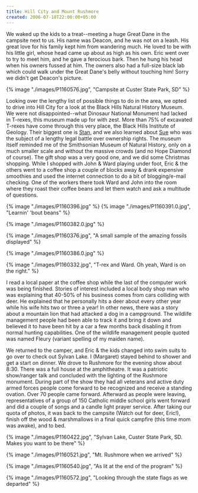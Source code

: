 ```yaml
---
title: Hill City and Mount Rushmore
created: 2006-07-18T22:00:00+05:00
---
```


We waked up the kids to a treat--meeting a huge Great Dane in the campsite next to us. His name was Deacon, and he was not on a leash. His great love for his family kept him from wandering much. He loved to be with his little girl, whose head came up about as high as his own. Eric went over to try to meet him, and he gave a ferocious bark. Then he hung his head when his owners fussed at him. The owners also had a full-size black lab which could walk under the Great Dane's belly without touching him! Sorry we didn't get Deacon's picture.

{% image "./images/P1160576.jpg", "Campsite at Custer State Park, SD" %}

Looking over the lengthy list of possible things to do in the area, we opted to drive into Hill City for a look at the Black Hills Natural History Museum. We were not disappointed--what Dinosaur National Monument had lacked in T-rexes, this museum made up for with zest. More than 75% of excavated T-rexes have come through this very place, the Black Hills Institute of Geology. Their biggest one is [Stan](http://www.bhigr.com/pages/info/info_stan.htm), and we also learned about [Sue](http://http://www.bhigr.com/pages/info/info_sue.htm) who was the subject of a lengthy legal battle over ownership rights. The museum itself reminded me of the Smithsonian Museum of Natural History, only on a much smaller scale and without the massive crowds (and no Hope Diamond of course). The gift shop was a very good one, and we did some Christmas shopping. While I shopped with John & Ward playing under foot, Eric & the others went to a coffee shop a couple of blocks away & drank expensive smoothies and used the internet connection to do a bit of blogging/e-mail checking. One of the workers there took Ward and John into the room where they roast their coffee beans and let them watch and ask a multitude of questions.

{% image "./images/P1160396.jpg" %}
{% image "./images/P1160391.0.jpg", "Learnin' 'bout beans" %}

{% image "./images/P1160382.0.jpg" %}

{% image "./images/P1160376.jpg", "A small sample of the amazing fossils displayed" %}

{% image "./images/P1160386.0.jpg" %}

{% image "./images/P1160332.jpg", "T-rex and Ward. Oh yeah, Ward is on the right." %}

I read a local paper at the coffee shop while the last of the computer work was being finished. Stories of interest included a local body shop man who was explaining that 40-50% of his business comes from cars colliding with deer. He explained that he personally hits a deer about every other year while his wife hits two or three a year! In other news, there was a story about a mountain lion that had attacked a dog in a campground. The wildlife management people had been able to track it and bring it down and believed it to have been hit by a car a few months back disabling it from normal hunting capabilities. One of the wildlife management people quoted was named Fleury (variant spelling of my maiden name).

We returned to the camper, and Eric & the kids changed into swim suits to go over to check out Sylvan Lake. I (Margaret) stayed behind to shower and get a start on dinner. We drove to Rushmore for the evening show about 8:30. There was a full house at the amphitheatre. It was a patriotic show/ranger talk and concluded with the lighting of the Rushmore monument. During part of the show they had all veterans and active duty armed forces people come forward to be recognized and receive a standing ovation. Over 70 people came forward. Afterward as people were leaving, representatives of a group of 150 Catholic middle school girls went forward and did a couple of songs and a candle light prayer service. After taking our quota of photos, it was back to the campsite (Watch out for deer, Eric!), finish off the wood & marshmallows in a final quick campfire (this time mom was awake), and to bed.

{% image "./images/P1160422.jpg", "Sylvan Lake, Custer State Park, SD. Makes you want to be there" %}

{% image "./images/P1160521.jpg", "Mt. Rushmore when we arrived" %}

{% image "./images/P1160540.jpg", "As lit at the end of the program" %}

{% image "./images/P1160572.jpg", "Looking through the state flags as we departed" %}
